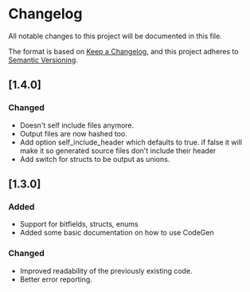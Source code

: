 # Changelog
All notable changes to this project will be documented in this file.

The format is based on [Keep a Changelog](https://keepachangelog.com/en/1.0.0/),
and this project adheres to [Semantic Versioning](https://semver.org/spec/v2.0.0.html).

## [1.4.0]
### Changed
 - Doesn't self include files anymore.
 - Output files are now hashed too.
 - Add option self_include_header which defaults to true. if false it will make it so generated source files don't include their header
 - Add switch for structs to be output as unions.

## [1.3.0]
### Added
 - Support for bitfields, structs, enums
 - Added some basic documentation on how to use CodeGen

### Changed
 - Improved readability of the previously existing code.
 - Better error reporting.
